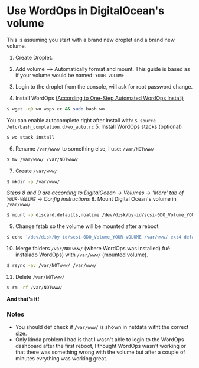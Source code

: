 # Use WordOps in DigitalOcean's volume
This is assuming you start with a brand new droplet and a brand new volume.

1. Create Droplet.
2. Add volume –> Automatically format and mount. This guide is based as if your volume would be named: `YOUR-VOLUME`
3. Login to the droplet from the console, will ask for root password change.

4. Install WordOps [(According to One-Step Automated WordOps Install)](https://docs.wordops.net/getting-started/installation-guide/ "One-Step Automated WordOps Install")
```sh
$ wget -qO wo wops.cc && sudo bash wo
```
You can enable autocomplete right after install with: `$ source /etc/bash_completion.d/wo_auto.rc`
5. Install WordOps stacks (optional)
```sh
$ wo stack install
```
6. Rename `/var/www/`  to something else, I use: `/var/NOTwww/`
```sh
$ mv /var/www/ /var/NOTwww/
```
7. Create `/var/www/`
```sh
$ mkdir -p /var/www/
```
*Steps 8 and 9 are according to DigitalOcean -> Volumes -> 'More' tab of `YOUR-VOLUME` -> Config instructions*
 8. Mount Digital Ocean's volume in `/var/www/`
```sh
$ mount -o discard,defaults,noatime /dev/disk/by-id/scsi-0DO_Volume_YOUR-VOLUME /var/www/
```

9. Change fstab so the volume will be mounted after a reboot
```sh
$ echo '/dev/disk/by-id/scsi-0DO_Volume_YOUR-VOLUME /var/www/ ext4 defaults,nofail,discard 0 0' | sudo tee -a /etc/fstab
```
10. Merge folders `/var/NOTwww/` (where WordOps was installed) fué instalado WordOps) with `/var/www/` (mounted volume).
```sh
$ rsync -av /var/NOTwww/ /var/www/
```
11. Delete `/var/NOTwww/`
```sh
$ rm -rf /var/NOTwww/
```
**And that's it!**
### Notes
* You should def check if `/var/www/` is shown in netdata witht the correct size.
* Only kinda problem I had is that I wasn't able to login to the WordOps dashboard after the first reboot, I thought WordOps wasn't working or that there was something wrong with the volume but after a couple of minutes evrything was working great.
